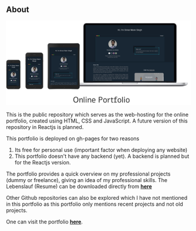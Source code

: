 ## About 

![Portfolio snapshot](https://github.com/simarmannsingh/portfolio/blob/master/images/portfolio.png)

This is the public repository which serves as the web-hosting for the online portfolio, created using HTML, CSS and JavaScript. A future version of this repository in Reactjs is planned.

This portfolio is deployed on gh-pages for two reasons
1. Its free for personal use (important factor when deploying any website)
2. This portfolio doesn't have any backend (yet). A backend is planned but for the Reactjs version.

The portfolio provides a quick overview on my professional projects (dummy or freelance), giving an idea of my professional skills.
The Lebenslauf (Resume) can be downloaded directly from [**here**](https://simarmannsingh.github.io/portfolio/SimarMann_lebenslauf.pdf)

Other Github repositories can also be explored which I have not mentioned in this portfolio as this portfolio only mentions recent projects and not old projects.

One can visit the portfolio [**here**](https://simarmannsingh.github.io/portfolio/).

